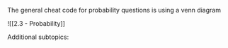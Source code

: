 The general cheat code for probability questions is using a venn diagram

![[2.3 - Probability]]

Additional subtopics:
```folder-index-content
```